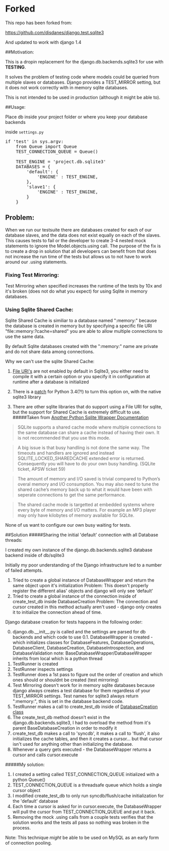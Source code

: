 # Forked

This repo has been forked from:

https://github.com/disdanes/django.test.sqlite3

And updated to work with django 1.4

##Motivation:

This is a dropin replacement for the django.db.backends.sqlite3 for use with **TESTING**.

It solves the problem of testing code where models could be queried from multiple slaves or databases. Django provides a TEST_MIRROR setting, but it does not work correctly with in memory sqlite databases.

This is not intended to be used in production (although it might be able to).


##Usage:

Place db inside your project folder or where you keep your database backends

inside `settings.py`

<pre>
if 'test' in sys.argv:
	from Queue import Queue
	TEST_CONNECTION_QUEUE = Queue()

	TEST_ENGINE = 'project.db.sqlite3'
	DATABASES = {
		'default': {
			'ENGINE' : TEST_ENGINE,
		},
		'slave1': {
			'ENGINE' : TEST_ENGINE,
		}
	}
</pre>

## Problem:
When we run our testsuite there are databases created for each of our database slaves, and the data does not exist equally on each of the slaves. This causes tests to fail or the developer to create 3-4 nested mock statements to ignore the Model.objects.using call. The purpose of the fix is to create a drop in solution that all developers can benefit from that does not increase the run time of the tests but allows us to not have to work around our .using statements.

### Fixing Test Mirroring:
Test Mirroring when specified increases the runtime of the tests by 10x and it's broken (does not do what you expect) for using Sqlite in memory databases.


### Using Sqlite Shared Cache:

Sqlite Shared Cache is similiar to a database named ":memory:" because the database is created in memory but by specifying a specific file URI "file::memory:?cache=shared" you are able to allow multiple connections to use the same data.

By default Sqlite databases created with the ":memory:" name are private and do not share data among connections.

Why we can't use the sqlite Shared Cache:

1. [File URI's](http://www.sqlite.org/uri.html) are not enabled by default in Sqlite3, you either need to compile it with a certain option or you specify it in configuration at runtime after a database is initialized

2. There is a [patch](http://bugs.python.org/file24420/sqlite-uri.v3.patch) for Python 3.4(?!) to turn this option on, with the native sqlite3 library

3. There are other sqlite libraries that do support using a File URI for sqlite, but the support for Shared Cache is extremely difficult to use.
#####Taken from [Another Python Sqlite Wrapper Documentation](http://apidoc.apsw.googlecode.com/hg/tips.html#shared-cache-mode)

>SQLite supports a shared cache mode where multiple connections to the same database can share a cache instead of having their own. It is not recommended that you use this mode.

>A big issue is that busy handling is not done the same way. The timeouts and handlers are ignored and instead SQLITE_LOCKED_SHAREDCACHE extended error is returned. Consequently you will have to do your own busy handling. (SQLite ticket, APSW ticket 59)

>The amount of memory and I/O saved is trivial compared to Python’s overal memory and I/O consumption. You may also need to tune the shared cache’s memory back up to what it would have been with seperate connections to get the same performance.

>The shared cache mode is targetted at embedded systems where every byte of memory and I/O matters. For example an MP3 player may only have kilobytes of memory available for SQLite.

None of us want to configure our own busy waiting for tests.

##Solution
#####Sharing the initial 'default' connection with all Database threads:

I created my own instance of the django.db.backends.sqlite3 database backend inside of db/sqlite3

Initially my poor understanding of the Django infrastructure led to a number of failed attempts.

1. Tried to create a global instance of DatabaseWrapper and return the same object upon it's initialization
    Problem: This doesn't properly register the different alias' objects and django will only see 'default'
2. Tried to create a global instance of the connection inside of create_test_db inside DatabaseCreation
    Problem: The connection and cursor created in this method actually aren't used - django only creates it to initialize the connection ahead of time.

Django database creation for tests happens in the following order:

0. django.db.\_\_init__.py is called and the settings are parsed for db backends and which code to use
0.1. DatabaseWrapper is created - which initializes classes for DatabaseFeatures, DatabaseOperations, DatabaseClient, DatabaseCreation, DatabaseIntrospection, and DatabaseValidation
    note: BaseDatabaseWrapper/DatabaseWrapper inherits from local which is a python thread
1. TestRunner is created
2. TestRunner inspects settings
3. TestRunner does a 1st pass to figure out the order of creation and which ones should or shouldnt be created (test mirroring)
4. Test Mirroring doesn't work for in memory sqlite databases because django always creates a test database for them regardless of your TEST_MIRROR settings. Test names for sqlite3 always return ":memory:", this is set in the database backend code.
5. TestRunner makes a call to create\_test\_db inside of [DatabaseCreation class](https://github.com/django/django/blob/stable/1.3.x/django/test/simple.py#L307)
6. The create\_test\_db method doesn't exist in the django.db.backends.sqlite3, I had to overload the method from it's parent BaseDatabaseCreation in order to modify it
7. create_test_db makes a call to 'syncdb', it makes a call to 'flush', it also initializes the cache tables, and then it creates a cursor... but that cursor isn't used for anything other than initializing the database.
8. Whenever a query gets executed - the DatabaseWrapper returns a cursor and calls cursor.execute

#####My solution:

1. I created a setting called TEST\_CONNECTION\_QUEUE initialized with a python Queue()
2. TEST\_CONNECTION\_QUEUE is a threadsafe queue which holds a single cursor object
3. I modified create\_test\_db to only run syncdb/flush/cache initialization for the 'default' database
4. Each time a cursor is asked for in cursor.execute, the DatabaseWrapper will pull the cursor from TEST\_CONNECTION\_QUEUE and put it back.
5. Removing the mock .using calls from a couple tests verifies that the solution works and the tests all pass so nothing was broken in the process.

Note: This technique *might* be able to be used on MySQL as an early form of connection pooling.

